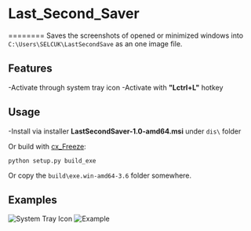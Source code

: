 # Last_Second_Saver
========
Saves the screenshots of opened or minimized windows into `C:\Users\SELCUK\LastSecondSave` as an one image file.

## Features
-Activate through system tray icon
-Activate with **"Lctrl+L"** hotkey

## Usage

-Install via installer **LastSecondSaver-1.0-amd64.msi** under `dis\` folder

Or build with [cx_Freeze](https://pypi.org/project/cx_Freeze/):
  
  `python setup.py build_exe`

Or copy the `build\exe.win-amd64-3.6` folder somewhere.

## Examples

![System Tray Icon](https://user-images.githubusercontent.com/16338294/43664403-866700d4-9775-11e8-8ddb-44e57596124a.png)
![Example](https://user-images.githubusercontent.com/16338294/43664425-989516e2-9775-11e8-8ba3-392051744443.jpg)

